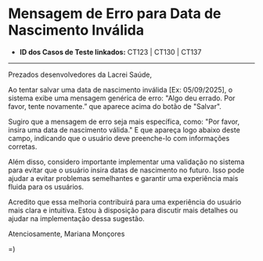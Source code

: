 # Mensagem de Erro para Data de Nascimento Inválida

- **ID dos Casos de Teste linkados:** CT123 | CT130 | CT137

---

Prezados desenvolvedores da Lacrei Saúde,

Ao tentar salvar uma data de nascimento inválida [Ex: 05/09/2025], o sistema exibe uma mensagem genérica de erro: "Algo deu errado. Por favor, tente novamente.” que aparece acima do botão de "Salvar".

Sugiro que a mensagem de erro seja mais específica, como: "Por favor, insira uma data de nascimento válida." E que apareça logo abaixo deste campo, indicando que o usuário deve preenche-lo com informações corretas.

Além disso, considero importante implementar uma validação no sistema para evitar que o usuário insira datas de nascimento no futuro. Isso pode ajudar a evitar problemas semelhantes e garantir uma experiência mais fluida para os usuários.

Acredito que essa melhoria contribuirá para uma experiência do usuário mais clara e intuitiva. Estou à disposição para discutir mais detalhes ou ajudar na implementação dessa sugestão.

Atenciosamente,
Mariana Monçores

=)